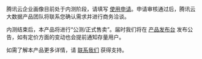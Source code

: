 腾讯云企业画像目前处于内测阶段，请填写 [使用申请](https://cloud.tencent.com/apply/p/rqdsy0iwcki)。申请审核通过后，腾讯云大数据产品团队将联系您确认需求并进行商务洽谈。

内测结束后，本产品将进行“公测/正式售卖”。届时我们将在 [产品发布台](https://cloud.tencent.com/product/events) 发布公告，如有定价方面的变动也会提前通知存量用户。


如需了解本产品更多详情，请 [联系我们](https://cloud.tencent.com/about/connect) 获得支持。
